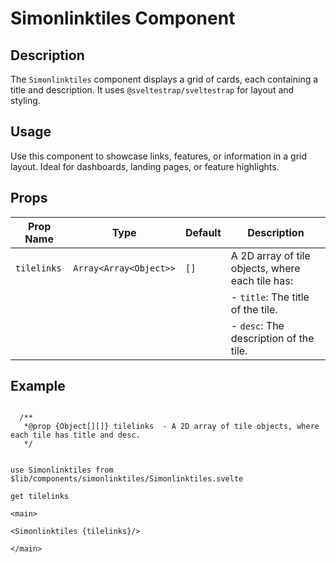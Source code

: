 # Simonlinktiles Component

## Description
The `Simonlinktiles` component displays a grid of cards, each containing a title and description. It uses `@sveltestrap/sveltestrap` for layout and styling.

## Usage
Use this component to showcase links, features, or information in a grid layout. Ideal for dashboards, landing pages, or feature highlights.

## Props

| Prop Name  | Type          | Default | Description                     |
|------------|---------------|---------|---------------------------------|
| `tilelinks`| `Array<Array<Object>>` | `[]` | A 2D array of tile objects, where each tile has: |
|            |               |         | - `title`: The title of the tile. |
|            |               |         | - `desc`: The description of the tile. |

## Example

```agml

  /**
   *@prop {Object[][]} tilelinks  - A 2D array of tile objects, where each tile has title and desc.
   */


use Simonlinktiles from $lib/components/simonlinktiles/Simonlinktiles.svelte

get tilelinks

<main>

<Simonlinktiles {tilelinks}/>

</main>
